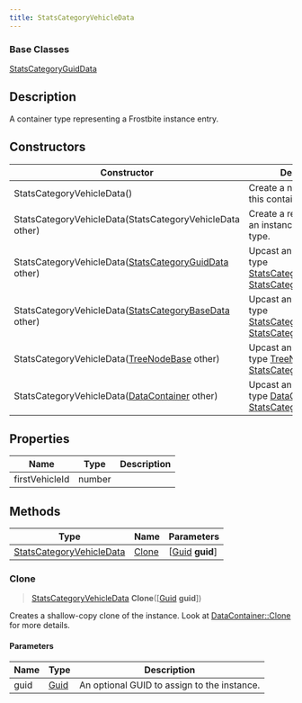 ```yaml
---
title: StatsCategoryVehicleData
---
```

### Base Classes

[StatsCategoryGuidData](StatsCategoryGuidData)

## Description

A container type representing a Frostbite instance entry.

## Constructors

| Constructor                                                                         | Description                                                                                                                             |
| ----------------------------------------------------------------------------------- | --------------------------------------------------------------------------------------------------------------------------------------- |
| StatsCategoryVehicleData()                                                          | Create a new instance of this container type.                                                                                           |
| StatsCategoryVehicleData(StatsCategoryVehicleData other)                            | Create a reference copy of an instance of the same type.                                                                                |
| StatsCategoryVehicleData([StatsCategoryGuidData](StatsCategoryGuidData) other)      | Upcast an instance of type [StatsCategoryGuidData](StatsCategoryGuidData) to [StatsCategoryVehicleData](StatsCategoryVehicleData).      |
| StatsCategoryVehicleData([StatsCategoryBaseData](StatsCategoryBaseData) other)      | Upcast an instance of type [StatsCategoryBaseData](StatsCategoryBaseData) to [StatsCategoryVehicleData](StatsCategoryVehicleData).      |
| StatsCategoryVehicleData([TreeNodeBase](TreeNodeBase) other)                        | Upcast an instance of type [TreeNodeBase](TreeNodeBase) to [StatsCategoryVehicleData](StatsCategoryVehicleData).                        |
| StatsCategoryVehicleData([DataContainer](/vext/ref/shared/class/datacontainer) other) | Upcast an instance of type [DataContainer](/vext/ref/shared/class/datacontainer) to [StatsCategoryVehicleData](StatsCategoryVehicleData). |

## Properties

| Name           | Type   | Description |
| -------------- | ------ | ----------- |
| firstVehicleId | number |             |

## Methods

| Type                                                 | Name            | Parameters                                     |
| ---------------------------------------------------- | --------------- | ---------------------------------------------- |
| [StatsCategoryVehicleData](StatsCategoryVehicleData) | [Clone](#clone) | \[[Guid](/vext/ref/shared/class/guid) **guid**\] |

### Clone

> [StatsCategoryVehicleData](StatsCategoryVehicleData) **Clone**(\[[Guid](/vext/ref/shared/class/guid) **guid**\])

Creates a shallow-copy clone of the instance. Look at [DataContainer::Clone](/vext/ref/shared/class/datacontainer#clone) for more details.

#### Parameters

| Name | Type         | Description                                 |
| ---- | ------------ | ------------------------------------------- |
| guid | [Guid](Guid) | An optional GUID to assign to the instance. |
